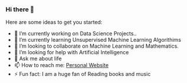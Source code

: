 ### Hi there 👋

<!--
**Robertboy18/Robertboy18** is a ✨ _special_ ✨ repository because its `README.md` (this file) appears on your GitHub profile.
-->

Here are some ideas to get you started:

- 🔭 I’m currently working on Data Science Projects..
- 🌱 I’m currently learning Unsupervised Machine Learning Algorithims
- 👯 I’m looking to collaborate on Machine Learning and Mathematics.
- 🤔 I’m looking for help with Artificial Intelligence
- 💬 Ask me about life
- 📫 How to reach me: [Personal Website](https://www.robertj1.com/)
- ⚡ Fun fact: I am a huge fan of Reading books and music

